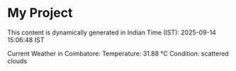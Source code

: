 # My Project

This content is dynamically generated in Indian Time (IST): 2025-09-14 15:06:48 IST


Current Weather in Coimbatore:
Temperature: 31.88 °C
Condition: scattered clouds
